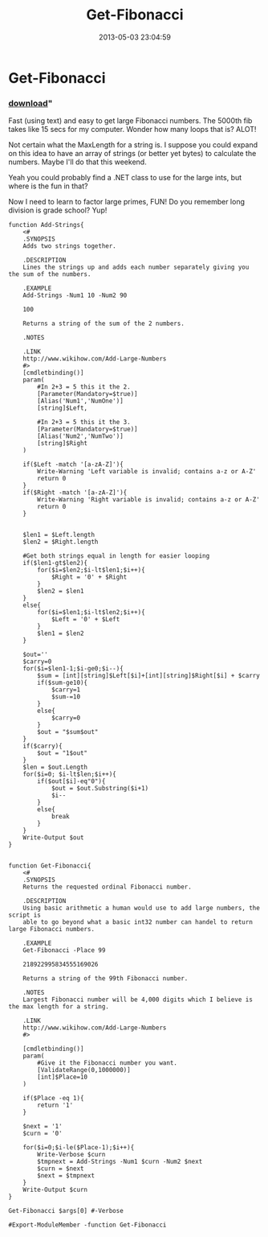 ﻿---
pid:            4146
parent:         0
children:       
poster:         DVSPUPOP
title:          Get-Fibonacci
date:           2013-05-03 23:04:59
format:         posh
---

# Get-Fibonacci

### [download](4146.ps1)"

Fast (using text) and easy to get large Fibonacci numbers. The 5000th fib takes like 15 secs for my computer. Wonder how many loops that is? ALOT!

Not certain what the MaxLength for a string is. I suppose you could expand on this idea to have an array of strings (or better yet bytes) to calculate the numbers. Maybe I'll do that this weekend. 

Yeah you could probably find a .NET class to use for the large ints, but where is the fun in that?

Now I need to learn to factor large primes, FUN! Do you remember long division is grade school? Yup!


```posh
function Add-Strings{
    <#
    .SYNOPSIS
    Adds two strings together.

    .DESCRIPTION
    Lines the strings up and adds each number separately giving you the sum of the numbers. 
    
    .EXAMPLE
    Add-Strings -Num1 10 -Num2 90

    100

    Returns a string of the sum of the 2 numbers.

    .NOTES

    .LINK
    http://www.wikihow.com/Add-Large-Numbers
    #>
    [cmdletbinding()]
    param(
        #In 2+3 = 5 this it the 2.
        [Parameter(Mandatory=$true)]
        [Alias('Num1','NumOne')]
        [string]$Left,
        
        #In 2+3 = 5 this it the 3.
        [Parameter(Mandatory=$true)]
        [Alias('Num2','NumTwo')]
        [string]$Right
    )

    if($Left -match '[a-zA-Z]'){
        Write-Warning 'Left variable is invalid; contains a-z or A-Z'    
        return 0
    }
    if($Right -match '[a-zA-Z]'){
        Write-Warning 'Right variable is invalid; contains a-z or A-Z'    
        return 0
    }
    

    $len1 = $Left.length
    $len2 = $Right.length

    #Get both strings equal in length for easier looping
    if($len1-gt$len2){
        for($i=$len2;$i-lt$len1;$i++){
            $Right = '0' + $Right
        }
        $len2 = $len1
    }
    else{
        for($i=$len1;$i-lt$len2;$i++){
            $Left = '0' + $Left
        }
        $len1 = $len2
    }

    $out=''
    $carry=0
    for($i=$len1-1;$i-ge0;$i--){
        $sum = [int][string]$Left[$i]+[int][string]$Right[$i] + $carry
        if($sum-ge10){
            $carry=1
            $sum-=10
        }
        else{
            $carry=0
        }
        $out = "$sum$out"
    }
    if($carry){
        $out = "1$out"
    }
    $len = $out.Length
    for($i=0; $i-lt$len;$i++){
        if($out[$i]-eq"0"){
            $out = $out.Substring($i+1)
            $i--
        }
        else{
            break
        }
    }
    Write-Output $out
}


function Get-Fibonacci{
    <#
    .SYNOPSIS
    Returns the requested ordinal Fibonacci number.

    .DESCRIPTION
    Using basic arithmetic a human would use to add large numbers, the script is 
    able to go beyond what a basic int32 number can handel to return large Fibonacci numbers.
    
    .EXAMPLE
    Get-Fibonacci -Place 99

    218922995834555169026

    Returns a string of the 99th Fibonacci number.

    .NOTES
    Largest Fibonacci number will be 4,000 digits which I believe is the max length for a string.

    .LINK
    http://www.wikihow.com/Add-Large-Numbers
    #>

    [cmdletbinding()]
    param(
        #Give it the Fibonacci number you want.        
        [ValidateRange(0,1000000)]
        [int]$Place=10
    )

    if($Place -eq 1){
        return '1'
    }

    $next = '1'
    $curn = '0'

    for($i=0;$i-le($Place-1);$i++){
        Write-Verbose $curn
        $tmpnext = Add-Strings -Num1 $curn -Num2 $next
        $curn = $next
        $next = $tmpnext
    }
    Write-Output $curn
}

Get-Fibonacci $args[0] #-Verbose

#Export-ModuleMember -function Get-Fibonacci
```
